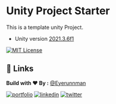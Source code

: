 
# Unity Project Starter
This is a template unity Project.
- Unity version [2021.3.6f1](https://unity.com/releases/editor/whats-new/2021.3.6)


[![MIT License](https://img.shields.io/badge/License-MIT-green.svg)](https://choosealicense.com/licenses/mit/)

## 🔗 Links
**Build with ❤ By :**  [@Eyerunnman](https://www.github.com/eyerunnman)

[![portfolio](https://img.shields.io/badge/my_portfolio-000?style=for-the-badge&logo=ko-fi&logoColor=white)](https://eyerunnman.github.io/)
[![linkedin](https://img.shields.io/badge/linkedin-0A66C2?style=for-the-badge&logo=linkedin&logoColor=white)](https://www.linkedin.com/in/karanbatradev/)
[![twitter](https://img.shields.io/badge/twitter-1DA1F2?style=for-the-badge&logo=twitter&logoColor=white)](https://twitter.com/EyeRunnMan)

